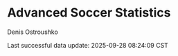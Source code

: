 # Advanced Soccer Statistics
Denis Ostroushko

<!-- gfm -->

Last successful data update: 2025-09-28 08:24:09 CST
